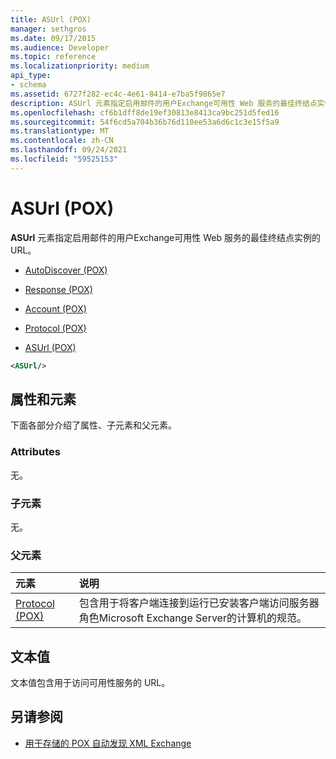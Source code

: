```yaml
---
title: ASUrl (POX)
manager: sethgros
ms.date: 09/17/2015
ms.audience: Developer
ms.topic: reference
ms.localizationpriority: medium
api_type:
- schema
ms.assetid: 6727f282-ec4c-4e61-8414-e7ba5f9865e7
description: ASUrl 元素指定启用邮件的用户Exchange可用性 Web 服务的最佳终结点实例的 URL。
ms.openlocfilehash: cf6b1dff8de19ef30813e8413ca9bc251d5fed16
ms.sourcegitcommit: 54f6cd5a704b36b76d110ee53a6d6c1c3e15f5a9
ms.translationtype: MT
ms.contentlocale: zh-CN
ms.lasthandoff: 09/24/2021
ms.locfileid: "59525153"
---
```

# <a name="asurl-pox"></a>ASUrl (POX)

**ASUrl** 元素指定启用邮件的用户Exchange可用性 Web 服务的最佳终结点实例的 URL。 
  
- [AutoDiscover (POX)](autodiscover-pox.md)
  
- [Response (POX)](response-pox.md)
  
- [Account (POX)](account-pox.md)
  
- [Protocol (POX)](protocol-pox.md)
  
- [ASUrl (POX)](asurl-pox.md)
  
```xml
<ASUrl/>
```

## <a name="attributes-and-elements"></a>属性和元素

下面各部分介绍了属性、子元素和父元素。
  
### <a name="attributes"></a>Attributes

无。
  
### <a name="child-elements"></a>子元素

无。
  
### <a name="parent-elements"></a>父元素

|**元素**|**说明**|
|:-----|:-----|
|[Protocol (POX)](protocol-pox.md) <br/> |包含用于将客户端连接到运行已安装客户端访问服务器角色Microsoft Exchange Server的计算机的规范。  <br/> |
   
## <a name="text-value"></a>文本值

文本值包含用于访问可用性服务的 URL。
  
## <a name="see-also"></a>另请参阅

- [用于存储的 POX 自动发现 XML Exchange](pox-autodiscover-xml-elements-for-exchange.md)

